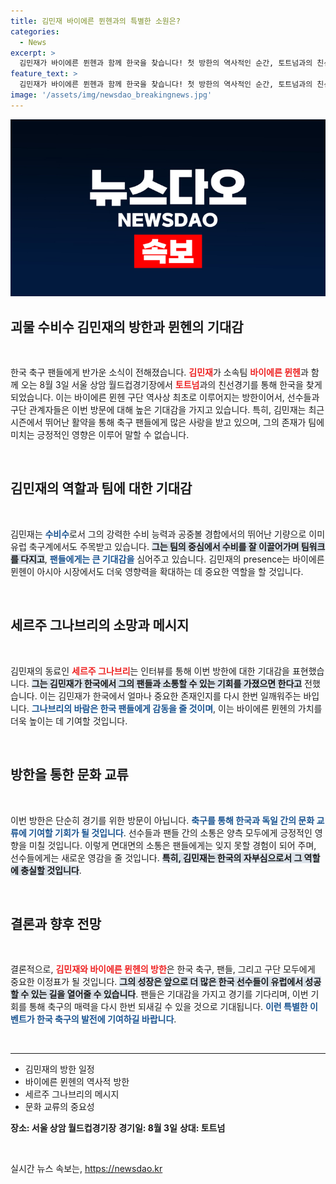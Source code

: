 ```yaml
---
title: 김민재 바이에른 뮌헨과의 특별한 소원은?
categories:
  - News
excerpt: >
  김민재가 바이에른 뮌헨과 함께 한국을 찾습니다! 첫 방한의 역사적인 순간, 토트넘과의 친선경기에서 어떤 일이 벌어질까요? 팬들의 기대가 높아지는 가운데, 동료 그나브리의 소원도 궁금하죠! 클릭해보세요!
feature_text: >
  김민재가 바이에른 뮌헨과 함께 한국을 찾습니다! 첫 방한의 역사적인 순간, 토트넘과의 친선경기에서 어떤 일이 벌어질까요? 팬들의 기대가 높아지는 가운데, 동료 그나브리의 소원도 궁금하죠! 클릭해보세요!
image: '/assets/img/newsdao_breakingnews.jpg'
---
```


<p><img src="/assets/img/newsdao_breakingnews.jpg" alt="ranknews 속보" /></p>

<h2 data-ke-size="size26">괴물 수비수 김민재의 방한과 뮌헨의 기대감</h2>

<p data-ke-size="size16">&nbsp;</p>

<p data-ke-size="size16">한국 축구 팬들에게 반가운 소식이 전해졌습니다. <b><span style="color: #ee2323;">김민재</span></b>가 소속팀 <b><span style="color: #ee2323;">바이에른 뮌헨</span></b>과 함께 오는 8월 3일 서울 상암 월드컵경기장에서 <b><span style="color: #ee2323;">토트넘</span></b>과의 친선경기를 통해 한국을 찾게 되었습니다. 이는 바이에른 뮌헨 구단 역사상 최초로 이루어지는 방한이어서, 선수들과 구단 관계자들은 이번 방문에 대해 높은 기대감을 가지고 있습니다. 특히, 김민재는 최근 시즌에서 뛰어난 활약을 통해 축구 팬들에게 많은 사랑을 받고 있으며, 그의 존재가 팀에 미치는 긍정적인 영향은 이루어 말할 수 없습니다.</p>

<p data-ke-size="size16">&nbsp;</p>

<h2 data-ke-size="size26">김민재의 역할과 팀에 대한 기대감</h2>

<p data-ke-size="size16">&nbsp;</p>

<p data-ke-size="size16">김민재는 <b><span style="color: #1a5490;">수비수</span></b>로서 그의 강력한 수비 능력과 공중볼 경합에서의 뛰어난 기량으로 이미 유럽 축구계에서도 주목받고 있습니다. <b><span style="background-color: #21538527;">그는 팀의 중심에서 수비를 잘 이끌어가며 팀워크를 다지고</span></b>, <b><span style="color: #1a5490;">팬들에게는 큰 기대감을</span></b> 심어주고 있습니다. 김민재의 presence는 바이에른 뮌헨이 아시아 시장에서도 더욱 영향력을 확대하는 데 중요한 역할을 할 것입니다.</p>

<p data-ke-size="size16">&nbsp;</p>

<h2 data-ke-size="size26">세르주 그나브리의 소망과 메시지</h2>

<p data-ke-size="size16">&nbsp;</p>

<p data-ke-size="size16">김민재의 동료인 <b><span style="color: #ee2323;">세르주 그나브리</span></b>는 인터뷰를 통해 이번 방한에 대한 기대감을 표현했습니다. <b><span style="background-color: #21538527;">그는 김민재가 한국에서 그의 팬들과 소통할 수 있는 기회를 가졌으면 한다고</span></b> 전했습니다. 이는 김민재가 한국에서 얼마나 중요한 존재인지를 다시 한번 일깨워주는 바입니다. <b><span style="color: #1a5490;">그나브리의 바람은 한국 팬들에게 감동을 줄 것이며</span></b>, 이는 바이에른 뮌헨의 가치를 더욱 높이는 데 기여할 것입니다.</p>

<p data-ke-size="size16">&nbsp;</p>

<h2 data-ke-size="size26">방한을 통한 문화 교류</h2>

<p data-ke-size="size16">&nbsp;</p>

<p data-ke-size="size16">이번 방한은 단순히 경기를 위한 방문이 아닙니다. <b><span style="color: #1a5490;">축구를 통해 한국과 독일 간의 문화 교류에 기여할 기회가 될 것입니다</span></b>. 선수들과 팬들 간의 소통은 양측 모두에게 긍정적인 영향을 미칠 것입니다. 이렇게 면대면의 소통은 팬들에게는 잊지 못할 경험이 되어 주며, 선수들에게는 새로운 영감을 줄 것입니다. <b><span style="background-color: #21538527;">특히, 김민재는 한국의 자부심으로서 그 역할에 충실할 것입니다</span></b>.</p>

<p data-ke-size="size16">&nbsp;</p>

<h2 data-ke-size="size26">결론과 향후 전망</h2>

<p data-ke-size="size16">&nbsp;</p>

<p data-ke-size="size16">결론적으로, <b><span style="color: #ee2323;">김민재와 바이에른 뮌헨의 방한</span></b>은 한국 축구, 팬들, 그리고 구단 모두에게 중요한 이정표가 될 것입니다. <b><span style="background-color: #21538527;">그의 성장은 앞으로 더 많은 한국 선수들이 유럽에서 성공할 수 있는 길을 열어줄 수 있습니다</span></b>. 팬들은 기대감을 가지고 경기를 기다리며, 이번 기회를 통해 축구의 매력을 다시 한번 되새길 수 있을 것으로 기대됩니다. <b><span style="color: #1a5490;">이런 특별한 이벤트가 한국 축구의 발전에 기여하길 바랍니다</span></b>.</p>

<p data-ke-size="size16">&nbsp;</p>

<hr>

<ul>
    <li>김민재의 방한 일정</li>
    <li>바이에른 뮌헨의 역사적 방한</li>
    <li>세르주 그나브리의 메시지</li>
    <li>문화 교류의 중요성</li>
</ul>

<p><tr>
    <td style="text-align: center; height: 17px;"><b>장소: 서울 상암 월드컵경기장</b></td>
    <td style="text-align: center; height: 17px;"><b>경기일: 8월 3일</b></td>
    <td style="text-align: center; height: 17px;"><b>상대: 토트넘</b></td>
</tr></p>

<p data-ke-size="size16">&nbsp;</p>
실시간 뉴스 속보는, <a href="https://newsdao.kr" rel="dofollow">https://newsdao.kr</a>


